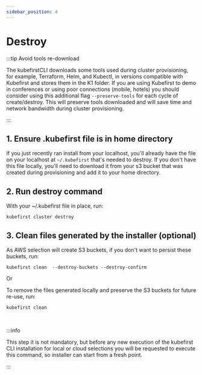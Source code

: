 ```yaml
---
sidebar_position: 4
---
```


# Destroy

:::tip Avoid tools re-download

The kubefirstCLI downloads some tools used during cluster provisioning, for example, Terraform, Helm, and Kubectl, in versions compatible with Kubefirst and stores them in the K1 folder. If you are using Kubefirst to demo in conferences or using poor connections (mobile, hotels) you should consider using this additional flag ```--preserve-tools``` for each cycle of create/destroy. This will preserve tools downloaded and will save time and network bandwidth during cluster provisioning.

:::

## 1. Ensure .kubefirst file is in home directory

If you just recently ran install from your localhost, you'll already have the file on your localhost at ```~/.kubefirst``` that's needed to destroy. If you don't have this file locally, you'll need to download it from your s3 bucket that was created during provisioning and add it to your home directory.

## 2. Run destroy command

With your ~/.kubefirst file in place, run:

```shell
kubefirst cluster destroy
```

## 3. Clean files generated by the installer (optional)

As AWS selection will create S3 buckets, if you don't want to persist these buckets, run:

```shell
kubefirst clean  --destroy-buckets --destroy-confirm
```

Or

To remove the files generated locally and preserve the S3 buckets for future re-use, run:

```shell
kubefirst clean
```

<br/>

:::info

This step it is not mandatory, but before any new execution of the kubefirst CLI installation for local or cloud selections you will be requested to execute this command, so installer can start from a fresh point.

:::
